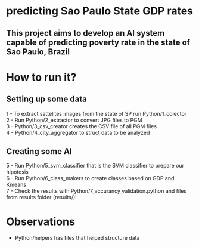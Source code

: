 # predicting Sao Paulo State GDP rates

## This project aims to develop an AI system capable of predicting poverty rate in the state of Sao Paulo, Brazil 

# How to run it?  

## Setting up some data  
1 - To extract sattelites images from the state of SP run Python/1_colector  
2 - Run Python/2_extractor to convert JPG files to PGM  
3 - Python/3_csv_creator creates the CSV file of all PGM files  
4 - Python/4_city_aggregator to struct data to be analyzed  

## Creating some AI  
5 - Run Python/5_svm_classifier that is the SVM classifier to prepare our hipotesis  
6 - Run Python/6_class_makers to create classes based on GDP and Kmeans  
7 - Check the results with Python/7_accurancy_validation.python and files from results folder (results/)!  
  
# Observations  
- Python/helpers has files that helped structure data  
